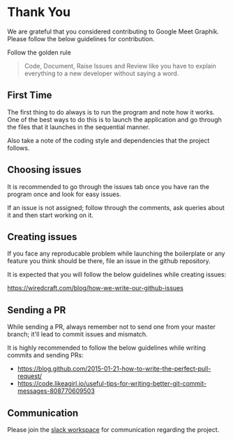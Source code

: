 # Thank You

We are grateful that you considered contributing to Google Meet Graphík. Please follow the below guidelines for contribution.

Follow the golden rule

> Code, Document, Raise Issues and Review like you have to explain everything to a new developer without saying a word.

## First Time

The first thing to do always is to run the program and note how it works. One of the best ways to do this is to launch the application and go through the files that it launches in the sequential manner.

Also take a note of the coding style and dependencies that the project follows.

## Choosing issues

It is recommended to go through the issues tab once you have ran the program once and look for easy issues.

If an issue is not assigned; follow through the comments, ask queries about it and then start working on it.

## Creating issues

If you face any reproducable problem while launching the boilerplate or any feature you think should be there, file an issue in the github repository.

It is expected that you will follow the below guidelines while creating issues:

https://wiredcraft.com/blog/how-we-write-our-github-issues

## Sending a PR

While sending a PR, always remember not to send one from your master branch; it'll lead to commit issues and mismatch.

It is highly recommended to follow the below guidelines while writing commits and sending PRs:

- https://blog.github.com/2015-01-21-how-to-write-the-perfect-pull-request/
- https://code.likeagirl.io/useful-tips-for-writing-better-git-commit-messages-808770609503

## Communication

Please join the [slack workspace](https://join.slack.com/t/lanre-mark/shared_invite/zt-eju0ofqf-5jKE17eT1teZ8WlC0zHF_g) for communication regarding the project.

